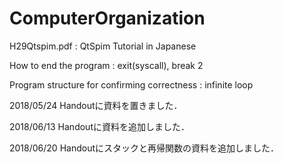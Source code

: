 # ComputerOrganization
H29Qtspim.pdf : QtSpim Tutorial in Japanese

  How to end the program : exit(syscall), break 2

  Program structure for confirming correctness : infinite loop

2018/05/24 Handoutに資料を置きました．

2018/06/13 Handoutに資料を追加しました．

2018/06/20 Handoutにスタックと再帰関数の資料を追加しました．

